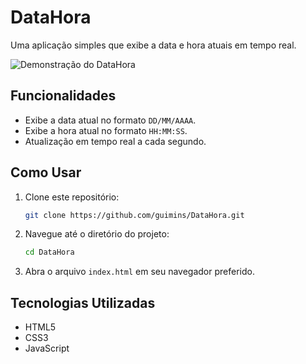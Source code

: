   # DataHora

  Uma aplicação simples que exibe a data e hora atuais em tempo real.

  ![Demonstração do DataHora](datahora-demo.gif)

  ## Funcionalidades

  - Exibe a data atual no formato `DD/MM/AAAA`.
  - Exibe a hora atual no formato `HH:MM:SS`.
  - Atualização em tempo real a cada segundo.

  ## Como Usar

  1. Clone este repositório:
     ```bash
     git clone https://github.com/guimins/DataHora.git
     ```
  2. Navegue até o diretório do projeto:
     ```bash
     cd DataHora
     ```
  3. Abra o arquivo `index.html` em seu navegador preferido.

  ## Tecnologias Utilizadas

  - HTML5
  - CSS3
  - JavaScript
